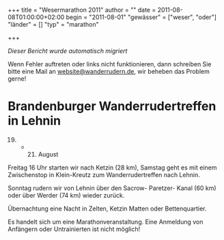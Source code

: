 +++
title = "Wesermarathon 2011"
author = ""
date = 2011-08-08T01:00:00+02:00
begin = "2011-08-01"
"gewässer" = ["weser", "oder"]
"länder" = []
"typ" = "marathon"

+++


*Dieser Bericht wurde automatisch migriert*

Wenn Fehler auftreten oder links nicht funktionieren, dann schreiben Sie bitte eine Mail an website@wanderrudern.de, wir beheben das Problem gerne!



# Brandenburger Wanderrudertreffen in Lehnin


19. - 21. August

Freitag 16 Uhr starten wir nach Ketzin (28 km), Samstag geht es mit einem Zwischenstop in Klein-Kreutz zum Wanderrudertreffen nach Lehnin.

Sonntag rudern wir von Lehnin über den Sacrow- Paretzer- Kanal (60 km) oder über Werder (74 km) wieder zurück.

Übernachtung eine Nacht in Zelten, Ketzin Matten oder Bettenquartier.

Es handelt sich um eine Marathonveranstaltung. Eine Anmeldung von Anfängern oder Untrainierten ist nicht möglich!